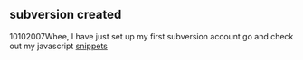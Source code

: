 <article><h2>subversion created</h2><time><span class="day">10</span><span class="month">10</span><span class="year">2007</span></time>Whee, I have just set up my first subversion account go and check out my javascript <a href="http://www.wilfrednas.com/snippets/js/" title="snippets">snippets</a></article>